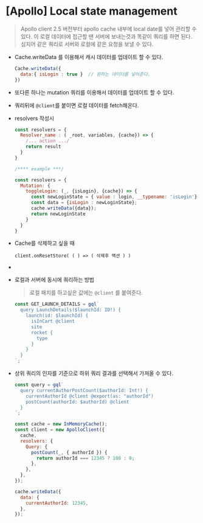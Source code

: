 # [Apollo] Local state management

> Apollo client 2.5 버전부터 apollo cache 내부에 local date를 넣어 관리할 수 있다. 이 로컬 데이터에 접근할 땐 서버에 보내는것과 똑같이 쿼리를 하면 된다. 심지어 같은 쿼리로 서버와 로컬에 같은 요청을 보낼 수 있다.


- Cache.writeData 를 이용해서 캐시 데이터를 업데이트 할 수 있다.

  ```js
  Cache.writeData({
    data:{ isLogin : true }  // 원하는 데이터를 넣어준다.
  })
  ```

- 또다른 하나는 mutation 쿼리를 이용해서 데이터를 업데이트 할 수 있다.

- 쿼리뒤에 `@client`를 붙이면 로컬 데이터를 fetch해온다.

- resolvers 작성시

  ```js
  const resolvers = {
  	Resolver_name : ( _root, variables, {cache}) => {
      /... action .../
      return result
    }  
  }
  
  /**** example ***/
  
  const resolvers = {
    Mutation: {
      toggleLogin: (_, {isLogin}, {cache}) => {
        const newLoginState = { value : login, __typename: 'isLogin'}
        const data = {isLogin : newLoginState};
        cache.writeData({data});
        return newLoginState
      }
    }
  }
  ```

- Cache를 삭제하고 싶을 때

  ```
  client.onResetStore( ( ) => ( 삭제후 액션 ) )
  ```

- 

- 로컬과 서버에 동시에 쿼리하는 방법

  > 로컬 패치를 하고싶은 값에는 `@client` 를 붙여준다.

  ```js
  const GET_LAUNCH_DETAILS = gql`
    query LaunchDetails($launchId: ID!) {
      launch(id: $launchId) {
        isInCart @client
        site
        rocket {
          type
        }
      }
    }
  `;
  ```

  

- 상위 쿼리의 인자를 기준으로 하위 쿼리 결과를 선택해서 가져올 수 있다.

  ```js
  const query = gql`
    query currentAuthorPostCount($authorId: Int!) {
      currentAuthorId @client @export(as: "authorId")
      postCount(authorId: $authorId) @client
    }
  `;
  
  const cache = new InMemoryCache();
  const client = new ApolloClient({
    cache,
    resolvers: {
      Query: {
        postCount(_, { authorId }) {
          return authorId === 12345 ? 100 : 0;
        },
      },
    },
  });
  
  cache.writeData({
    data: {
      currentAuthorId: 12345,
    },
  });
  
  ```

  